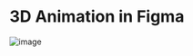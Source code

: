 # 3D Animation in Figma

![image](https://github.com/rutviprajapati16/Animation/assets/97946004/8d6ea6b6-fc03-4a5b-ad92-ede05827a926)

